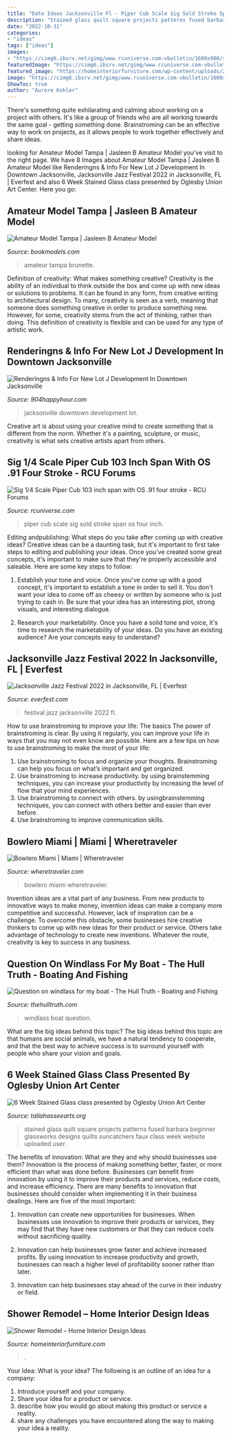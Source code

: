 ```yaml
---
title: "Date Ideas Jacksonville Fl - Piper Cub Scale Sig Sold Stroke Span Os Four Inch"
description: "Stained glass quilt square projects patterns fused barbara beginner glassworks designs quilts suncatchers faux class week website uploaded user"
date: "2022-10-31"
categories:
- "ideas"
tags: ["ideas"]
images:
- "https://cimg6.ibsrv.net/gimg/www.rcuniverse.com-vbulletin/1600x900/s_l1600_3__d31f6f7f8aef24cdcee39d31df97bac03bbd0963.jpg"
featuredImage: "https://cimg6.ibsrv.net/gimg/www.rcuniverse.com-vbulletin/1600x900/s_l1600_3__d31f6f7f8aef24cdcee39d31df97bac03bbd0963.jpg"
featured_image: "https://homeinteriorfurniture.com/wp-content/uploads/2019/03/shower-remodel-4928-768x1152.jpg"
image: "https://cimg6.ibsrv.net/gimg/www.rcuniverse.com-vbulletin/1600x900/s_l1600_3__d31f6f7f8aef24cdcee39d31df97bac03bbd0963.jpg"
ShowToc: true
author: "Aurore Kohler"
---
```



There's something quite exhilarating and calming about working on a project with others. It's like a group of friends who are all working towards the same goal - getting something done. Brainstroming can be an effective way to work on projects, as it allows people to work together effectively and share ideas.

	

		
looking for Amateur Model Tampa | Jasleen B Amateur Model you've visit to the right page. We have 8 Images about Amateur Model Tampa | Jasleen B Amateur Model like Renderingns &amp; Info For New Lot J Development In Downtown Jacksonville, Jacksonville Jazz Festival 2022 in Jacksonville, FL | Everfest and also 6 Week Stained Glass class presented by Oglesby Union Art Center. Here you go:
		
    
## Amateur Model Tampa | Jasleen B Amateur Model

<img loading=lazy src="https://www.bookmodels.com/include/image_delivery_profile_lg.php?id=130200_LG_03.jpg" onerror="this.onerror=null;this.src='https://tse1.mm.bing.net/th?id=OIP.Nk1TdEvdH_Js_3r-OzmshgHaO1&amp;pid=15.1';" alt="Amateur Model Tampa | Jasleen B Amateur Model">

_Source: bookmodels.com_

>amateur tampa brunette. 

	

Definition of creativity: What makes something creative?
Creativity is the ability of an individual to think outside the box and come up with new ideas or solutions to problems. It can be found in any form, from creative writing to architectural design. To many, creativity is seen as a verb, meaning that someone does something creative in order to produce something new. However, for some, creativity stems from the act of thinking, rather than doing. This definition of creativity is flexible and can be used for any type of artistic work.

    
## Renderingns &amp; Info For New Lot J Development In Downtown Jacksonville

<img loading=lazy src="https://www.904happyhour.com/userfiles/images/B6FE95A0-9BE0-41DB-91C4-67B96489775F.jpeg" onerror="this.onerror=null;this.src='https://tse2.mm.bing.net/th?id=OIP.YUVAxSv-0NEZghdK7sozywHaFj&amp;pid=15.1';" alt="Renderingns &amp; Info For New Lot J Development In Downtown Jacksonville">

_Source: 904happyhour.com_

>jacksonville downtown development lot. 

	

Creative art is about using your creative mind to create something that is different from the norm. Whether it's a painting, sculpture, or music, creativity is what sets creative artists apart from others.

    
## Sig 1/4 Scale Piper Cub 103 Inch Span With OS .91 Four Stroke - RCU Forums

<img loading=lazy src="https://cimg6.ibsrv.net/gimg/www.rcuniverse.com-vbulletin/1600x900/s_l1600_3__d31f6f7f8aef24cdcee39d31df97bac03bbd0963.jpg" onerror="this.onerror=null;this.src='https://tse2.mm.bing.net/th?id=OIP.4fG3T8mJiJeN6F3TShisMAHaEK&amp;pid=15.1';" alt="Sig 1/4 Scale Piper Cub 103 inch span with OS .91 four stroke - RCU Forums">

_Source: rcuniverse.com_

>piper cub scale sig sold stroke span os four inch. 

	

Editing andpublishing: What steps do you take after coming up with creative ideas?
Creative ideas can be a daunting task, but it's important to first take steps to editing and publishing your ideas. Once you've created some great concepts, it's important to make sure that they're properly accessible and saleable. Here are some key steps to follow:
1. Establish your tone and voice. Once you've come up with a good concept, it's important to establish a tone in order to sell it. You don't want your idea to come off as cheesy or written by someone who is just trying to cash in. Be sure that your idea has an interesting plot, strong visuals, and interesting dialogue.

2. Research your marketability. Once you have a solid tone and voice, it's time to research the marketability of your ideas. Do you have an existing audience? Are your concepts easy to understand?

    
## Jacksonville Jazz Festival 2022 In Jacksonville, FL | Everfest

<img loading=lazy src="https://cloudfronteverfest.qcue.com/uploads/festival_series_hero_photo/hero_photo/d316f5ef-ecd9-4b33-ba6c-060c0dd5c2ec.jpg?v=1491589598" onerror="this.onerror=null;this.src='https://tse4.mm.bing.net/th?id=OIP.bW6qRJDCyzqnLUya0UNvIQHaE_&amp;pid=15.1';" alt="Jacksonville Jazz Festival 2022 in Jacksonville, FL | Everfest">

_Source: everfest.com_

>festival jazz jacksonville 2022 fl. 

	

How to use brainstroming to improve your life: The basics
The power of brainstroming is clear. By using it regularly, you can improve your life in ways that you may not even know are possible. Here are a few tips on how to use brainstroming to make the most of your life: 
1. Use brainstroming to focus and organize your thoughts. Brainstroming can help you focus on what’s important and get organized. 
2. Use brainstroming to increase productivity. by using brainstemming techniques, you can increase your productivity by increasing the level of flow that your mind experiences. 
3. Use brainstroming to connect with others. by usingbrainstemming techniques, you can connect with others better and easier than ever before. 
4. Use brainstroming to improve communication skills.

    
## Bowlero Miami | Miami | Wheretraveler

<img loading=lazy src="https://www.wheretraveler.com/sites/default/files/images/bowlero_pm2a7178.jpg" onerror="this.onerror=null;this.src='https://tse3.mm.bing.net/th?id=OIP.OzUvoJti6e5PwTjdb8-8PgHaEf&amp;pid=15.1';" alt="Bowlero Miami | Miami | Wheretraveler">

_Source: wheretraveler.com_

>bowlero miami wheretraveler. 

	

Invention ideas are a vital part of any business. From new products to innovative ways to make money, invention ideas can make a company more competitive and successful. However, lack of inspiration can be a challenge. To overcome this obstacle, some businesses hire creative thinkers to come up with new ideas for their product or service. Others take advantage of technology to create new inventions. Whatever the route, creativity is key to success in any business.

    
## Question On Windlass For My Boat - The Hull Truth - Boating And Fishing

<img loading=lazy src="https://www.thehulltruth.com/attachment.php?attachmentid=160105&amp;d=1299456276" onerror="this.onerror=null;this.src='https://tse3.mm.bing.net/th?id=OIP.OAKp-eTqzX2WVlsgVCuWMgHaJ4&amp;pid=15.1';" alt="Question on windlass for my boat - The Hull Truth - Boating and Fishing">

_Source: thehulltruth.com_

>windlass boat question. 

	

What are the big ideas behind this topic?
The big ideas behind this topic are that humans are social animals, we have a natural tendency to cooperate, and that the best way to achieve success is to surround yourself with people who share your vision and goals.

    
## 6 Week Stained Glass Class Presented By Oglesby Union Art Center

<img loading=lazy src="https://www.tallahasseearts.org/wp-content/uploads/sites/www.tallahasseearts.org/images/2016/09/primary-6-Week-Stained-Glass-class-1475017708.jpeg" onerror="this.onerror=null;this.src='https://tse1.mm.bing.net/th?id=OIP.arwXbuVnOYXslGqSWGTPigHaG_&amp;pid=15.1';" alt="6 Week Stained Glass class presented by Oglesby Union Art Center">

_Source: tallahasseearts.org_

>stained glass quilt square projects patterns fused barbara beginner glassworks designs quilts suncatchers faux class week website uploaded user. 

	

The benefits of innovation: What are they and why should businesses use them?
Innovation is the process of making something better, faster, or more efficient than what was done before. Businesses can benefit from innovation by using it to improve their products and services, reduce costs, and increase efficiency. There are many benefits to innovation that businesses should consider when implementing it in their business dealings. Here are five of the most important: 
1. Innovation can create new opportunities for businesses. When businesses use innovation to improve their products or services, they may find that they have new customers or that they can reduce costs without sacrificing quality. 

2. Innovation can help businesses grow faster and achieve increased profits. By using innovation to increase productivity and growth, businesses can reach a higher level of profitability sooner rather than later. 

3. Innovation can help businesses stay ahead of the curve in their industry or field.

    
## Shower Remodel – Home Interior Design Ideas

<img loading=lazy src="https://homeinteriorfurniture.com/wp-content/uploads/2019/03/shower-remodel-4928-768x1152.jpg" onerror="this.onerror=null;this.src='https://tse4.mm.bing.net/th?id=OIP.1oRgzSdiMPvbS7kHvFrdlwHaLH&amp;pid=15.1';" alt="Shower Remodel – Home Interior Design Ideas">

_Source: homeinteriorfurniture.com_

>. 

	

Your Idea: What is your idea?
The following is an outline of an idea for a company:
1. Introduce yourself and your company.
2. Share your idea for a product or service.
3. describe how you would go about making this product or service a reality.
4. share any challenges you have encountered along the way to making your idea a reality.

